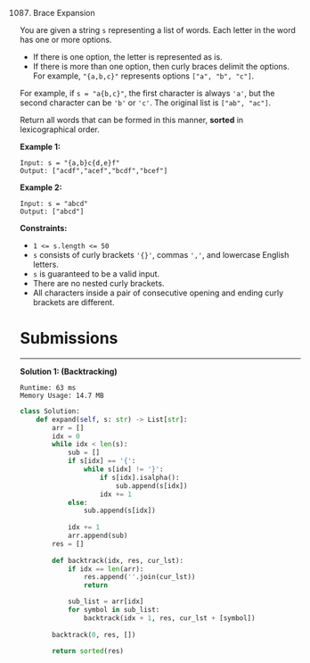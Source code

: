 1087. Brace Expansion

You are given a string `s` representing a list of words. Each letter in the word has one or more options.

* If there is one option, the letter is represented as is.
* If there is more than one option, then curly braces delimit the options. For example, `"{a,b,c}"` represents options `["a", "b", "c"]`.

For example, if `s = "a{b,c}"`, the first character is always `'a'`, but the second character can be `'b'` or `'c'`. The original list is `["ab", "ac"]`.

Return all words that can be formed in this manner, **sorted** in lexicographical order.

 

**Example 1:**
```
Input: s = "{a,b}c{d,e}f"
Output: ["acdf","acef","bcdf","bcef"]
```

**Example 2:**
```
Input: s = "abcd"
Output: ["abcd"]
```

**Constraints:**

* `1 <= s.length <= 50`
* `s` consists of curly brackets `'{}'`, commas `','`, and lowercase English letters.
* `s` is guaranteed to be a valid input.
* There are no nested curly brackets.
* All characters inside a pair of consecutive opening and ending curly brackets are different.

# Submissions
---
**Solution 1: (Backtracking)**
```
Runtime: 63 ms
Memory Usage: 14.7 MB
```
```python
class Solution:
    def expand(self, s: str) -> List[str]:
        arr = []
        idx = 0
        while idx < len(s):
            sub = []
            if s[idx] == '{':
                while s[idx] != '}':
                    if s[idx].isalpha():
                        sub.append(s[idx])
                    idx += 1
            else:
                sub.append(s[idx])
            
            idx += 1 
            arr.append(sub)
        res = []
        
        def backtrack(idx, res, cur_lst):
            if idx == len(arr):
                res.append(''.join(cur_lst))
                return 

            sub_list = arr[idx]
            for symbol in sub_list:
                backtrack(idx + 1, res, cur_lst + [symbol])
        
        backtrack(0, res, [])
        
        return sorted(res)
```
